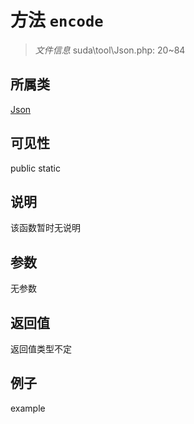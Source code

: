 # 方法 `encode`



> *文件信息* suda\tool\Json.php: 20~84

## 所属类 

[Json](../Json.md)

## 可见性

 public static

## 说明

该函数暂时无说明


## 参数


无参数


## 返回值

返回值类型不定


## 例子

example